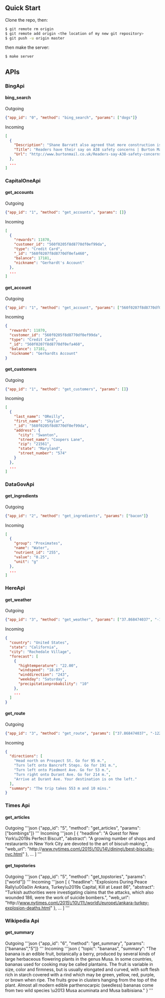 ## Quick Start

Clone the repo, then:

```sh
$ git remote rm origin
$ git remote add origin <the location of my new git repository>
$ git push -u origin master
```

then make the server:

```sh
$ make server
```

## APIs

### BingApi

#### bing_search
Outgoing 
```json
{"app_id": "0", "method": "bing_search", "params": ["dogs"]}
```
Incoming
```json
[
  {
    "Description": "Shane Barratt also agreed that more construction is needed rather than more speed cameras",
    "Title": "Readers have their say on A38 safety concerns | Burton Mail",
    "Url": "http://www.burtonmail.co.uk/Readers-say-A38-safety-concerns/story-27940928-detail/story.html"
  },
  ...
]
```

### CapitalOneApi

#### get_accounts
Outgoing 
```json
{"app_id": "1", "method": "get_accounts", "params": []}
```
Incoming
```json
[
  {
    "rewards": 11870,
    "customer_id": "560f0205f8d8770df0ef99da",
    "type": "Credit Card",
    "_id": "560f0207f8d8770df0efa460",
    "balance": 17181,
    "nickname": "Gerhardt's Account"
  },
  ...
]
```

#### get_account
Outgoing 
```json
{"app_id": "1", "method": "get_account", "params": ["560f0207f8d8770df0efa460"]}
```
Incoming
```json
{
  "rewards": 11870,
  "customer_id": "560f0205f8d8770df0ef99da",
  "type": "Credit Card",
  "_id": "560f0207f8d8770df0efa460",
  "balance": 17181,
  "nickname": "Gerhardts Account"
}
```

#### get_customers
Outgoing 
```json
{"app_id": "1", "method": "get_customers", "params": []}
```
Incoming
```json
[
  {
    "last_name": "OReilly",
    "first_name": "Skylar",
    "_id": "560f0205f8d8770df0ef99da",
    "address": {
      "city": "Swanton",
      "street_name": "Coopers Lane",
      "zip": "21561",
      "state": "Maryland",
      "street_number": "574"
    }
  },
  ...
]
```

### DataGovApi

#### get_ingredients
Outgoing 
```json
{"app_id": "2", "method": "get_ingredients", "params": ["bacon"]}
```
Incoming
```json
[
  {
    "group": "Proximates",
    "name": "Water",
    "nutrient_id": "255",
    "value": "0.25",
    "unit": "g"
  },
  ...
]
```

### HereApi

#### get_weather
Outgoing 
```json
{"app_id": "3", "method": "get_weather", "params": ["37.868474037", "-122.2503770"]}
```
Incoming
```json
{
  "country": "United States",
  "state": "California",
  "city": "Rochedale Village",
  "forecast": [
    {
      "hightemperature": "22.00",
      "windspeed": "18.87",
      "winddirection": "243",
      "weekday": "Saturday",
      "precipitationprobability": "10"
    },
    ...
  ]
}
```

#### get_route
Outgoing 
```json
{"app_id": "3", "method": "get_route", "params": ["37.868474037", "-122.2503770", "37.868336", "-122.254682"]}
```
Incoming
```json
{
  "directions": [
    "Head north on Prospect St. Go for 95 m.",
    "Turn left onto Bancroft Steps. Go for 191 m.",
    "Turn left onto Piedmont Ave. Go for 53 m.",
    "Turn right onto Durant Ave. Go for 214 m.",
    "Arrive at Durant Ave. Your destination is on the left."
  ],
  "summary": "The trip takes 553 m and 10 mins."
}
```

### Times Api

#### get_articles
Outgoing
'''json
{"app_id": "5", "method": "get_articles", "params": ["bombings"]}
'''
Incoming
'''json
[
  {
    "headline": "A Quest for New York\u2019s Perfect Biscuit",
    "abstract": "A growing number of shops and restaurants in New York City are devoted to the art of biscuit-making.",
    "web_url": "http:\/\/www.nytimes.com\/2015\/10\/14\/dining\/best-biscuits-nyc.html"
  },
  ...
]
'''

#### get_topstories
Outgoing
'''json
{"app_id": "5", "method": "get_topstories", "params": ["world"]}
'''
Incoming
'''json
[
  {
    "headline": "Explosions During Peace Rally\u00a0in Ankara, Turkey\u2019s Capital, Kill at Least 86",
    "abstract": "Turkish authorities were investigating claims that the attacks, which also wounded 186, were the work of suicide bombers.",
    "web_url": "http:\/\/www.nytimes.com\/2015\/10\/11\/world\/europe\/ankara-turkey-explosion-deaths.html"
  },
  ...
]
'''


### Wikipedia Api

#### get_summary
Outgoing
'''json
{"app_id": "6", "method": "get_summary", "params": ["bananas","5"]}
'''
Incoming
'''json
{
  "topic": "bananas",
  "summary": "The banana is an edible fruit, botanically a berry, produced by several kinds of large herbaceous flowering plants in the genus Musa. In some countries, bananas used for cooking may be called plantains. The fruit is variable in size, color and firmness, but is usually elongated and curved, with soft flesh rich in starch covered with a rind which may be green, yellow, red, purple, or brown when ripe. The fruits grow in clusters hanging from the top of the plant. Almost all modern edible parthenocarpic (seedless) bananas come from two wild species \u2013 Musa acuminata and Musa balbisiana."
}
'''